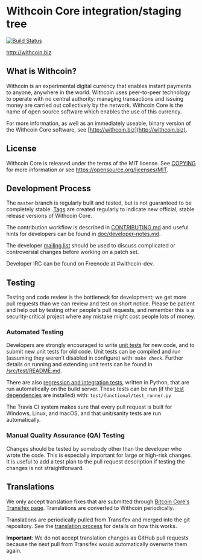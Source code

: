 Withcoin Core integration/staging tree
=====================================

[![Build Status](https://travis-ci.org/withcoin-project/withcoin.svg?branch=master)](https://travis-ci.org/withcoin-project/withcoin)

http://withcoin.biz

What is Withcoin?
----------------

Withcoin is an experimental digital currency that enables instant payments to
anyone, anywhere in the world. Withcoin uses peer-to-peer technology to operate
with no central authority: managing transactions and issuing money are carried
out collectively by the network. Withcoin Core is the name of open source
software which enables the use of this currency.

For more information, as well as an immediately useable, binary version of
the Withcoin Core software, see [http://withcoin.biz](http://withcoin.biz).

License
-------

Withcoin Core is released under the terms of the MIT license. See [COPYING](COPYING) for more
information or see https://opensource.org/licenses/MIT.

Development Process
-------------------

The `master` branch is regularly built and tested, but is not guaranteed to be
completely stable. [Tags](https://github.com/withcoin-project/withcoin/tags) are created
regularly to indicate new official, stable release versions of Withcoin Core.

The contribution workflow is described in [CONTRIBUTING.md](CONTRIBUTING.md)
and useful hints for developers can be found in [doc/developer-notes.md](doc/developer-notes.md).

The developer [mailing list](http://groups.google.com/forum/#!forum/withcoin-dev)
should be used to discuss complicated or controversial changes before working
on a patch set.

Developer IRC can be found on Freenode at #withcoin-dev.

Testing
-------

Testing and code review is the bottleneck for development; we get more pull
requests than we can review and test on short notice. Please be patient and help out by testing
other people's pull requests, and remember this is a security-critical project where any mistake might cost people
lots of money.

### Automated Testing

Developers are strongly encouraged to write [unit tests](src/test/README.md) for new code, and to
submit new unit tests for old code. Unit tests can be compiled and run
(assuming they weren't disabled in configure) with: `make check`. Further details on running
and extending unit tests can be found in [/src/test/README.md](/src/test/README.md).

There are also [regression and integration tests](/test), written
in Python, that are run automatically on the build server.
These tests can be run (if the [test dependencies](/test) are installed) with: `test/functional/test_runner.py`

The Travis CI system makes sure that every pull request is built for Windows, Linux, and macOS, and that unit/sanity tests are run automatically.

### Manual Quality Assurance (QA) Testing

Changes should be tested by somebody other than the developer who wrote the
code. This is especially important for large or high-risk changes. It is useful
to add a test plan to the pull request description if testing the changes is
not straightforward.

Translations
------------

We only accept translation fixes that are submitted through [Bitcoin Core's Transifex page](https://www.transifex.com/projects/p/bitcoin/).
Translations are converted to Withcoin periodically.

Translations are periodically pulled from Transifex and merged into the git repository. See the
[translation process](doc/translation_process.md) for details on how this works.

**Important**: We do not accept translation changes as GitHub pull requests because the next
pull from Transifex would automatically overwrite them again.
